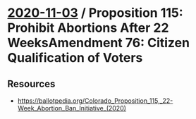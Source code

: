 # [2020-11-03](README.md) / Proposition 115: Prohibit Abortions After 22 WeeksAmendment 76: Citizen Qualification of Voters

## Resources

- https://ballotpedia.org/Colorado_Proposition_115,_22-Week_Abortion_Ban_Initiative_(2020)
